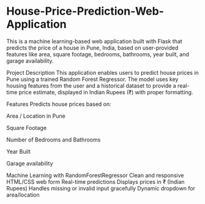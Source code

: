# House-Price-Prediction-Web-Application

This is a machine learning-based web application built with Flask that predicts the price of a house in Pune, India, based on user-provided features like area, square footage, bedrooms, bathrooms, year built, and garage availability.

Project Description
This application enables users to predict house prices in Pune using a trained Random Forest Regressor. The model uses key housing features from the user and a historical dataset to provide a real-time price estimate, displayed in Indian Rupees (₹) with proper formatting.

 Features
  Predicts house prices based on:

Area / Location in Pune

Square Footage

Number of Bedrooms and Bathrooms

Year Built

Garage availability

 Machine Learning with RandomForestRegressor
 Clean and responsive HTML/CSS web form
 Real-time predictions
 Displays prices in ₹ (Indian Rupees)
 Handles missing or invalid input gracefully
 Dynamic dropdown for area/location

